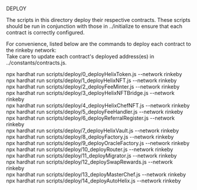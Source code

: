 DEPLOY

The scripts in this directory deploy their respective contracts.
These scripts should be run in conjunction with those in ../initialize to ensure that each
contract is correctly configured.

For convenience, listed below are the commands to deploy each contract to the rinkeby network:  
Take care to update each contract's deployed address(es) in ../constants/contracts.js.

npx hardhat run scripts/deploy/0_deployHelixToken.js --network rinkeby  
npx hardhat run scripts/deploy/1_deployHelixNFT.js --network rinkeby  
npx hardhat run scripts/deploy/2_deployFeeMinter.js --network rinkeby  
npx hardhat run scripts/deploy/3_deployHelixNFTBridge.js --network rinkeby  
npx hardhat run scripts/deploy/4_deployHelixChefNFT.js --network rinkeby  
npx hardhat run scripts/deploy/5_deployFeeHandler.js --network rinkeby  
npx hardhat run scripts/deploy/6_deployReferralRegister.js --network rinkeby  
npx hardhat run scripts/deploy/7_deployHelixVault.js --network rinkeby  
npx hardhat run scripts/deploy/8_deployFactory.js --network rinkeby  
npx hardhat run scripts/deploy/9_deployOracleFactory.js --network rinkeby  
npx hardhat run scripts/deploy/10_deployRouter.js --network rinkeby  
npx hardhat run scripts/deploy/11_deployMigrator.js --network rinkeby  
npx hardhat run scripts/deploy/12_deploySwapRewards.js --network rinkeby  
npx hardhat run scripts/deploy/13_deployMasterChef.js --network rinkeby  
npx hardhat run scripts/deploy/14_deployAutoHelix.js --network rinkeby  
